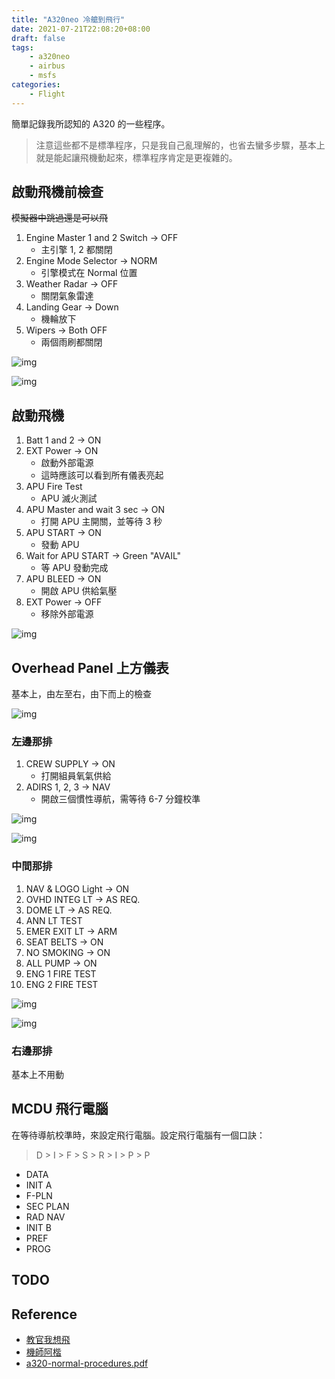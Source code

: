```yaml
---
title: "A320neo 冷艙到飛行"
date: 2021-07-21T22:08:20+08:00
draft: false
tags: 
    - a320neo
    - airbus
    - msfs
categories:
    - Flight
---
```


簡單記錄我所認知的 A320 的一些程序。

<!--more-->

> 注意這些都不是標準程序，只是我自己亂理解的，也省去蠻多步驟，基本上就是能起讓飛機動起來，標準程序肯定是更複雜的。

## 啟動飛機前檢查

~~模擬器中跳過還是可以飛~~

1. Engine Master 1 and 2 Switch -> OFF
   * 主引擎 1, 2 都關閉
2. Engine Mode Selector -> NORM
   * 引擎模式在 Normal 位置
3. Weather Radar -> OFF
   * 關閉氣象雷達
4. Landing Gear -> Down
   * 機輪放下
5. Wipers -> Both OFF
   * 兩個雨刷都關閉

![img](https://imagedelivery.net/cdkaXPuFls5qlrh3GM4hfA/7e29f7e1-bf0b-44d4-7589-29286ed81b00/public)

![img](https://imagedelivery.net/cdkaXPuFls5qlrh3GM4hfA/ca5109ba-4baf-40e3-850e-ee4002882c00/public)

## 啟動飛機

1. Batt 1 and 2 -> ON
2. EXT Power -> ON
   * 啟動外部電源
   * 這時應該可以看到所有儀表亮起
3. APU Fire Test
   * APU 滅火測試
4. APU Master and wait 3 sec -> ON
   * 打開 APU 主開關，並等待 3 秒
5. APU START -> ON
   * 發動 APU
6. Wait for APU START -> Green "AVAIL"
   * 等 APU 發動完成
7. APU BLEED -> ON
   * 開啟 APU 供給氣壓
8. EXT Power -> OFF
   * 移除外部電源

![img](https://imagedelivery.net/cdkaXPuFls5qlrh3GM4hfA/bcc428a6-c065-4bc3-0d19-ad204b860700/public)

## Overhead Panel 上方儀表

基本上，由左至右，由下而上的檢查

![img](https://imagedelivery.net/cdkaXPuFls5qlrh3GM4hfA/4aa17d2f-419c-40e6-09f8-e31ca2833a00/public)

### 左邊那排

1. CREW SUPPLY -> ON
   * 打開組員氧氣供給
2. ADIRS 1, 2, 3 -> NAV
   * 開啟三個慣性導航，需等待 6-7 分鐘校準

![img](https://imagedelivery.net/cdkaXPuFls5qlrh3GM4hfA/b25f2e34-5ff9-4534-4fc2-927961a5ce00/public)

![img](https://imagedelivery.net/cdkaXPuFls5qlrh3GM4hfA/16fb299e-1847-4767-8093-aa0d058cd400/public)

### 中間那排

1. NAV & LOGO Light -> ON
2. OVHD INTEG LT -> AS REQ.
3. DOME LT -> AS REQ.
4. ANN LT TEST
5. EMER EXIT LT -> ARM
6. SEAT BELTS -> ON
7. NO SMOKING -> ON
8. ALL PUMP -> ON
9. ENG 1 FIRE TEST
10. ENG 2 FIRE TEST

![img](https://imagedelivery.net/cdkaXPuFls5qlrh3GM4hfA/e5f05a70-bc36-4bc3-fff2-61f413e6b900/public)

![img](https://imagedelivery.net/cdkaXPuFls5qlrh3GM4hfA/613ca5d3-3519-4c5d-cb82-4f9371e1d500/public)

### 右邊那排

基本上不用動

## MCDU 飛行電腦

在等待導航校準時，來設定飛行電腦。設定飛行電腦有一個口訣：

> D > I > F > S > R > I > P > P

* DATA
* INIT A
* F-PLN
* SEC PLAN
* RAD NAV
* INIT B
* PREF
* PROG

## TODO

## Reference

* [教官我想飛](https://www.youtube.com/channel/UCDKKDx4mNVI7vONL1vqTx7g)
* [機師阿楷](https://www.youtube.com/channel/UCOHc8xzWD25Nn-snDBJUMGQ)
* [a320-normal-procedures.pdf](https://www.theairlinepilots.com/forumarchive/a320/a320-normal-procedures.pdf)
